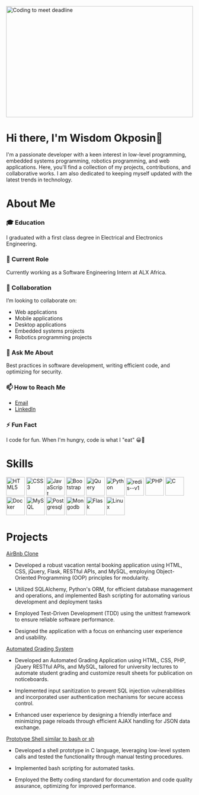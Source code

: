 <img src="https://media.giphy.com/media/CrFLL3CnRpw5ddlBMm/giphy.gif" alt="Coding to meet deadline" width="100%" height="300px"/>

# Hi there, I'm Wisdom Okposin👋

I'm a passionate developer with a keen interest in low-level programming, embedded systems programming, robotics programming, and web applications. Here, you'll find a collection of my projects, contributions, and collaborative works. I am also dedicated to keeping myself updated with the latest trends in technology.

# About Me
### 🎓 Education
I graduated with a first class degree in Electrical and Electronics Engineering.

### 💼 Current Role
Currently working as a Software Engineering Intern at ALX Africa.

### 👯 Collaboration
I’m looking to collaborate on:

- Web applications
- Mobile applications
- Desktop applications
- Embedded systems projects
- Robotics programming projects

### 💬 Ask Me About
Best practices in software development, writing efficient code, and optimizing for security.

### 📫 How to Reach Me
- [Email](mailto:wisdomokposin@gmail.com)
- [LinkedIn](https://www.linkedin.com/in/wisdom-okposin/)

### ⚡ Fun Fact
I code for fun. When I'm hungry, code is what I "eat" 😀🤣

# Skills

<p align="left">
    <img src="https://raw.githubusercontent.com/danielcranney/readme-generator/main/public/icons/skills/html5-colored.svg" width="50" height="50" alt="HTML5"/> 
    <img src="https://raw.githubusercontent.com/danielcranney/readme-generator/main/public/icons/skills/css3-colored.svg" width="50" height="50" alt="CSS3"/>
    <img src="https://raw.githubusercontent.com/danielcranney/readme-generator/main/public/icons/skills/javascript-colored.svg" width="50" height="50" alt="JavaScript"/>
    <img src="https://raw.githubusercontent.com/danielcranney/readme-generator/main/public/icons/skills/bootstrap-colored.svg" width="50" height="50" alt="Bootstrap"/>
    <img src="https://raw.githubusercontent.com/danielcranney/readme-generator/main/public/icons/skills/jquery-colored.svg" width="50" height="50" alt="jQuery"/>
    <img src="https://raw.githubusercontent.com/danielcranney/readme-generator/main/public/icons/skills/python-colored.svg" width="50" height="50" alt="Python"/>
    <img width="48" height="48" src="https://img.icons8.com/color/48/redis--v1.png" alt="redis--v1"/>
    <img src="https://raw.githubusercontent.com/danielcranney/readme-generator/main/public/icons/skills/php-colored.svg" width="50" height="50" alt="PHP"/>
    <img src="https://raw.githubusercontent.com/danielcranney/readme-generator/main/public/icons/skills/c-colored.svg" width="50" height="50" alt="C"/>
    <img src="https://raw.githubusercontent.com/danielcranney/readme-generator/main/public/icons/skills/docker-colored.svg" width="50" height="50" alt="Docker"/> 
    <img src="https://raw.githubusercontent.com/danielcranney/readme-generator/main/public/icons/skills/mysql-colored.svg" width="50" height="50" alt="MySQL"/>
    <img src="https://raw.githubusercontent.com/danielcranney/readme-generator/main/public/icons/skills/postgresql-colored.svg" width="50" height="50" alt="Postgresql"/>
    <img src="https://raw.githubusercontent.com/danielcranney/readme-generator/main/public/icons/skills/mongodb-colored.svg" width="50" height="50" alt="Mongodb"/>
    <img src="https://raw.githubusercontent.com/danielcranney/readme-generator/main/public/icons/skills/flask-colored.svg" width="50" height="50" alt="Flask"/> 
    <img src="https://raw.githubusercontent.com/danielcranney/readme-generator/main/public/icons/skills/linux-colored.svg" width="50" height="50" alt="Linux"/> 
</p>

# Projects

[AirBnb Clone](https://github.com/Wikki2000/AirBnB_clone_v2)

- Developed a robust vacation rental booking application using HTML, CSS, jQuery, Flask, RESTful APIs, and MySQL, employing Object-Oriented Programming (OOP) principles for modularity.

- Utilized SQLAlchemy, Python's ORM, for efficient database management and operations, and implemented Bash scripting for automating various development and deployment tasks

- Employed Test-Driven Development (TDD) using the unittest framework to ensure reliable software 
performance.

- Designed the application with a focus on enhancing user experience and usability.

[Automated Grading System](https://github.com/Wikki2000/AGS)

- Developed an Automated Grading Application using HTML, CSS, PHP, jQuery RESTful APIs, and MySQL, tailored for university lectures to automate student grading and customize result sheets for publication on noticeboards.

- Implemented input sanitization to prevent SQL injection vulnerabilities and incorporated user authentication mechanisms for secure access control.

- Enhanced user experience by designing a friendly interface and minimizing page reloads through efficient AJAX handling for JSON data exchange.

[Prototype Shell similar to bash or sh](https://github.com/Wikki2000/simple_shell)

- Developed a shell prototype in C language, leveraging low-level system calls and tested the functionality through manual testing procedures.

- Implemented bash scripting for automated tasks.

- Employed the Betty coding standard for documentation and code quality assurance, optimizing for improved performance.
